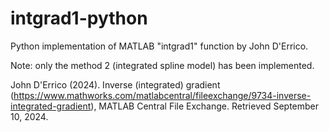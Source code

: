 # intgrad1-python
Python implementation of MATLAB "intgrad1" function by John D'Errico.

Note: only the method 2 (integrated spline model) has been implemented.

John D'Errico (2024). Inverse (integrated) gradient (https://www.mathworks.com/matlabcentral/fileexchange/9734-inverse-integrated-gradient), MATLAB Central File Exchange. Retrieved September 10, 2024.

